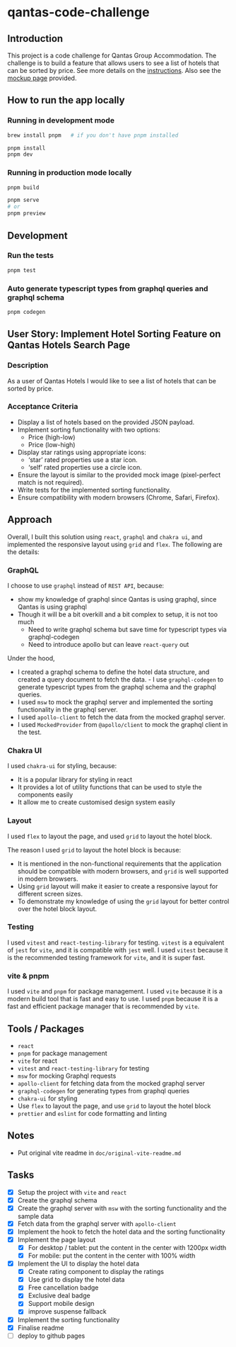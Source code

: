 # qantas-code-challenge

## Introduction

This project is a code challenge for Qantas Group Accommodation. The challenge is to build a feature that allows users to see a list of hotels that can be sorted by price. See more details on the [instructions](doc/instructions.md). Also see the [mockup page](doc/mockup.png) provided.

## How to run the app locally

### Running in development mode

```bash
brew install pnpm   # if you don't have pnpm installed
```

```bash
pnpm install
pnpm dev
```

### Running in production mode locally

```bash
pnpm build

pnpm serve
# or
pnpm preview
```

## Development

### Run the tests

```bash
pnpm test
```

### Auto generate typescript types from graphql queries and graphql schema

```bash
pnpm codegen
```

## User Story: Implement Hotel Sorting Feature on Qantas Hotels Search Page

### Description

As a user of Qantas Hotels I would like to see a list of hotels that can be sorted by price.

### Acceptance Criteria

- Display a list of hotels based on the provided JSON payload.
- Implement sorting functionality with two options:
  - Price (high-low)
  - Price (low-high)
- Display star ratings using appropriate icons:
  - ‘star’ rated properties use a star icon.
  - ‘self’ rated properties use a circle icon.
- Ensure the layout is similar to the provided mock image (pixel-perfect match is not required).
- Write tests for the implemented sorting functionality.
- Ensure compatibility with modern browsers (Chrome, Safari, Firefox).

## Approach

Overall, I built this solution using `react`, `graphql` and `chakra ui`, and implemented the responsive layout using `grid` and `flex`. The following are the details:

### GraphQL

I choose to use `graphql` instead of `REST API`, because:

- show my knowledge of graphql since Qantas is using graphql, since Qantas is using graphql
- Though it will be a bit overkill and a bit complex to setup, it is not too much
  - Need to write graphql schema but save time for typescript types via graphql-codegen
  - Need to introduce apollo but can leave `react-query` out

Under the hood,

- I created a graphql schema to define the hotel data structure, and created a query document to fetch the data. - I use `graphql-codegen` to generate typescript types from the graphql schema and the graphql queries.
- I used `msw` to mock the graphql server and implemented the sorting functionality in the graphql server.
- I used `apollo-client` to fetch the data from the mocked graphql server.
- I used `MockedProvider` from `@apollo/client` to mock the graphql client in the test.

### Chakra UI

I used `chakra-ui` for styling, because:

- It is a popular library for styling in react
- It provides a lot of utility functions that can be used to style the components easily
- It allow me to create customised design system easily

### Layout

I used `flex` to layout the page, and used `grid` to layout the hotel block.

The reason I used `grid` to layout the hotel block is because:

- It is mentioned in the non-functional requirements that the application should be compatible with modern browsers, and `grid` is well supported in modern browsers.
- Using `grid` layout will make it easier to create a responsive layout for different screen sizes.
- To demonstrate my knowledge of using the `grid` layout for better control over the hotel block layout.

### Testing

I used `vitest` and `react-testing-library` for testing. `vitest` is a equivalent of `jest` for `vite`, and it is compatible with `jest` well. I used `vitest` because it is the recommended testing framework for `vite`, and it is super fast.

### vite & pnpm

I used `vite` and `pnpm` for package management. I used `vite` because it is a modern build tool that is fast and easy to use. I used `pnpm` because it is a fast and efficient package manager that is recommended by `vite`.

## Tools / Packages

- `react`
- `pnpm` for package management
- `vite` for react
- `vitest` and `react-testing-library` for testing
- `msw` for mocking Graphql requests
- `apollo-client` for fetching data from the mocked graphql server
- `graphql-codegen` for generating types from graphql queries
- `chakra-ui` for styling
- Use `flex` to layout the page, and use `grid` to layout the hotel block
- `prettier` and `eslint` for code formatting and linting

## Notes

- Put original vite readme in `doc/original-vite-readme.md`

## Tasks

- [x] Setup the project with `vite` and `react`
- [x] Create the graphql schema
- [x] Create the graphql server with `msw` with the sorting functionality and the sample data
- [x] Fetch data from the graphql server with `apollo-client`
- [x] Implement the hook to fetch the hotel data and the sorting functionality
- [x] Implement the page layout
  - [x] For desktop / tablet: put the content in the center with 1200px width
  - [x] For mobile: put the content in the center with 100% width
- [x] Implement the UI to display the hotel data
  - [x] Create rating component to display the ratings
  - [x] Use grid to display the hotel data
  - [x] Free cancellation badge
  - [x] Exclusive deal badge
  - [x] Support mobile design
  - [x] improve suspense fallback
- [x] Implement the sorting functionality
- [x] Finalise readme
- [ ] deploy to github pages
